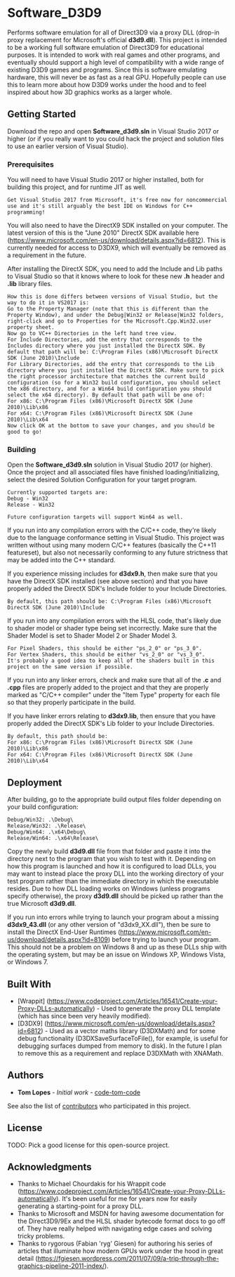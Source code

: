 # Software_D3D9

Performs software emulation for all of Direct3D9 via a proxy DLL (drop-in proxy replacement for Microsoft's official **d3d9.dll**). This project is intended to be a working full software emulation of Direct3D9 for educational purposes. It is intended to work with real games and other programs, and eventually should support a high level of compatibility with a wide range of existing D3D9 games and programs. Since this is software emulating hardware, this will never be as fast as a real GPU. Hopefully people can use this to learn more about how D3D9 works under the hood and to feel inspired about how 3D graphics works as a larger whole.

## Getting Started

Download the repo and open **Software_d3d9.sln** in Visual Studio 2017 or higher (or if you really want to you could hack the project and solution files to use an earlier version of Visual Studio).

### Prerequisites

You will need to have Visual Studio 2017 or higher installed, both for building this project, and for runtime JIT as well.
```
Get Visual Studio 2017 from Microsoft, it's free now for noncommercial use and it's still arguably the best IDE on Windows for C++ programming!
```

You will also need to have the DirectX9 SDK installed on your computer. The latest version of this is the "June 2010" DirectX SDK available here (https://www.microsoft.com/en-us/download/details.aspx?id=6812). This is currently needed for access to D3DX9, which will eventually be removed as a requirement in the future.

After installing the DirectX SDK, you need to add the Include and Lib paths to Visual Studio so that it knows where to look for these new **.h** header and **.lib** library files.
```
How this is done differs between versions of Visual Studio, but the way to do it in VS2017 is:
Go to the Property Manager (note that this is different than the Property Window), and under the Debug|Win32 or Release|Win32 folders, right-click and go to Properties for the Microsoft.Cpp.Win32.user property sheet.
Now go to VC++ Directories in the left hand tree view.
For Include Directories, add the entry that corresponds to the Includes directory where you just installed the DirectX SDK. By default that path will be: C:\Program Files (x86)\Microsoft DirectX SDK (June 2010)\Include
For Library Directories, add the entry that corresponds to the Lib directory where you just installed the DirectX SDK. Make sure to pick the right processor architecture that matches the current build configuration (so for a Win32 build configuration, you should select the x86 directory, and for a Win64 build configuration you should select the x64 directory). By default that path will be one of:
For x86: C:\Program Files (x86)\Microsoft DirectX SDK (June 2010)\Lib\x86
For x64: C:\Program Files (x86)\Microsoft DirectX SDK (June 2010)\Lib\x64
Now click OK at the bottom to save your changes, and you should be good to go!
```

### Building

Open the **Software_d3d9.sln** solution in Visual Studio 2017 (or higher).
Once the project and all associated files have finished loading/initializing, select the desired Solution Configuration for your target program.
```
Currently supported targets are:
Debug - Win32
Release - Win32

Future configuration targets will support Win64 as well.
```

If you run into any compilation errors with the C/C++ code, they're likely due to the language conformance setting in Visual Studio. This project was written without using many modern C/C++ features (basically the C++11 featureset), but also not necessarily conforming to any future strictness that may be added into the C++ standard.

If you experience missing includes for **d3dx9.h**, then make sure that you have the DirectX SDK installed (see above section) and that you have properly added the DirectX SDK's Include folder to your Include Directories.
```
By default, this path should be: C:\Program Files (x86)\Microsoft DirectX SDK (June 2010)\Include
```

If you run into any compilation errors with the HLSL code, that's likely due to shader model or shader type being set incorrectly. Make sure that the Shader Model is set to Shader Model 2 or Shader Model 3.
```
For Pixel Shaders, this should be either "ps_2_0" or "ps_3_0".
For Vertex Shaders, this should be either "vs_2_0" or "vs_3_0".
It's probably a good idea to keep all of the shaders built in this project on the same version if possible.
```

If you run into any linker errors, check and make sure that all of the **.c** and **.cpp** files are properly added to the project and that they are properly marked as "C/C++ compiler" under the "Item Type" property for each file so that they properly participate in the build.

If you have linker errors relating to **d3dx9.lib**, then ensure that you have properly added the DirectX SDK's Lib folder to your Include Directories.
```
By default, this path should be:
For x86: C:\Program Files (x86)\Microsoft DirectX SDK (June 2010)\Lib\x86
For x64: C:\Program Files (x86)\Microsoft DirectX SDK (June 2010)\Lib\x64
```

## Deployment

After building, go to the appropriate build output files folder depending on your build configuration:
```
Debug/Win32: .\Debug\
Release/Win32: .\Release\
Debug/Win64: .\x64\Debug\
Release/Win64: .\x64\Release\
```
Copy the newly build **d3d9.dll** file from that folder and paste it into the directory next to the program that you wish to test with it. Depending on how this program is launched and how it is configured to load DLLs, you may want to instead place the proxy DLL into the working directory of your test program rather than the immediate directory in which the executable resides. Due to how DLL loading works on Windows (unless programs specify otherwise), the proxy **d3d9.dll** should be picked up rather than the true Microsoft **d3d9.dll**.

If you run into errors while trying to launch your program about a missing **d3dx9_43.dll** (or any other version of "d3dx9_XX.dll"), then be sure to install the DirectX End-User Runtimes (https://www.microsoft.com/en-us/download/details.aspx?id=8109) before trying to launch your program. This should not be a problem on Windows 8 and up as these DLLs ship with the operating system, but may be an issue on Windows XP, Windows Vista, or Windows 7.

## Built With

* [Wrappit] (https://www.codeproject.com/Articles/16541/Create-your-Proxy-DLLs-automatically) - Used to generate the proxy DLL template (which has since been very heavily modified).
* [D3DX9] (https://www.microsoft.com/en-us/download/details.aspx?id=6812) - Used as a vector maths library (D3DXMath) and for some debug functionality (D3DXSaveSurfaceToFile(), for example, is useful for debugging surfaces dumped from memory to disk). In the future I plan to remove this as a requirement and replace D3DXMath with XNAMath.

## Authors

* **Tom Lopes** - *Initial work* - [code-tom-code](https://github.com/code-tom-code)

See also the list of [contributors](https://github.com/code-tom-code/Software_D3D9/contributors) who participated in this project.

## License

TODO: Pick a good license for this open-source project.

## Acknowledgments

* Thanks to Michael Chourdakis for his Wrappit code (https://www.codeproject.com/Articles/16541/Create-your-Proxy-DLLs-automatically). It's been useful for me for years now for easily generating a starting-point for a proxy DLL.
* Thanks to Microsoft and MSDN for having awesome documentation for the Direct3D9/9Ex and the HLSL shader bytecode format docs to go off of. They have really helped with navigating edge cases and solving tricky problems.
* Thanks to rygorous (Fabian 'ryg' Giesen) for authoring his series of articles that illuminate how modern GPUs work under the hood in great detail (https://fgiesen.wordpress.com/2011/07/09/a-trip-through-the-graphics-pipeline-2011-index/).
